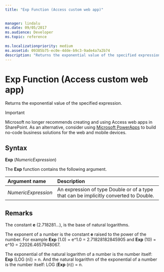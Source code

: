 ```yaml
---
title: "Exp Function (Access custom web app)"
 
 
manager: lindalu
ms.date: 09/05/2017
ms.audience: Developer
ms.topic: reference
  
ms.localizationpriority: medium
ms.assetid: 09385b75-ec0e-4dde-b9c3-9ade4a7a2b74
description: "Returns the exponential value of the specified expression."
---
```


# Exp Function (Access custom web app)

Returns the exponential value of the specified expression.
  
> [!IMPORTANT]
> Microsoft no longer recommends creating and using Access web apps in SharePoint. As an alternative, consider using [Microsoft PowerApps](https://powerapps.microsoft.com/) to build no-code business solutions for the web and mobile devices. 
  
## Syntax

 **Exp** (*NumericExpression*) 
  
The **Exp** function contains the following argument. 
  
|**Argument name**|**Description**|
|:-----|:-----|
| *NumericExpression*  <br/> |An expression of type Double or of a type that can be implicitly converted to Double. |
   
## Remarks

The constant **e** (2.718281…), is the base of natural logarithms. 
  
The exponent of a number is the constant **e** raised to the power of the number. For example **Exp** (1.0) = e^1.0 = 2.71828182845905 and **Exp** (10) = e^10 = 22026.4657948067. 
  
The exponential of the natural logarithm of a number is the number itself: **Exp** (LOG (n)) = n. And the natural logarithm of the exponential of a number is the number itself: LOG (**Exp** (n)) = n. 
  

